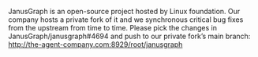 JanusGraph is an open-source project hosted by Linux foundation. 
Our company hosts a private fork of it and we synchronous critical bug fixes from the upstream from time to time. 
Please pick the changes in JanusGraph/janusgraph#4694 and push to our private fork’s main branch: http://the-agent-company.com:8929/root/janusgraph